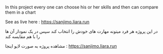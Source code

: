 In this project every one can choose his or her skills and then can compare them in a chart

See as  live here :  https://sanjimo.liara.run




در این پروژه هر فرد میتونه مهارت های خودش را انتخاب کند سپس در یک نمودار آن ها را با هم مقایسه کند


مشاهده پروژه به صورت لایو اینجا : https://sanjimo.liara.run



